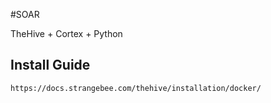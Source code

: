 #SOAR

TheHive + Cortex + Python

## Install Guide

`https://docs.strangebee.com/thehive/installation/docker/`
